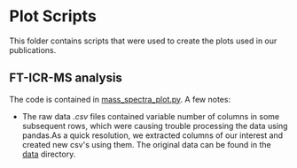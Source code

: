  
# Plot Scripts
This folder contains scripts that were used to create the plots used in our publications.
## FT-ICR-MS analysis
The code is contained in [mass_spectra_plot.py](mass_spectra_plot.py). A few notes:
- The raw data *.csv* files contained variable number of columns in some subsequent rows, which were causing trouble processing the data using pandas.As a quick resolution, we extracted columns of our interest and created new csv's using them. The original data can be found in the [data](../data/) directory.
